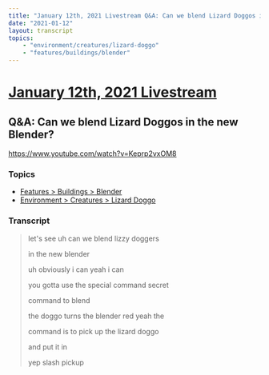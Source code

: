 ```yaml
---
title: "January 12th, 2021 Livestream Q&A: Can we blend Lizard Doggos in the new Blender?"
date: "2021-01-12"
layout: transcript
topics:
    - "environment/creatures/lizard-doggo"
    - "features/buildings/blender"
---
```

# [January 12th, 2021 Livestream](../2021-01-12.md)
## Q&A: Can we blend Lizard Doggos in the new Blender?
https://www.youtube.com/watch?v=Keprp2vxOM8

### Topics
* [Features > Buildings > Blender](../topics/features/buildings/blender.md)
* [Environment > Creatures > Lizard Doggo](../topics/environment/creatures/lizard-doggo.md)

### Transcript

> let's see uh can we blend lizzy doggers
> 
> in the new blender
> 
> uh obviously i can yeah i can
> 
> you gotta use the special command secret
> 
> command to blend
> 
> the doggo turns the blender red yeah the
> 
> command is to pick up the lizard doggo
> 
> and put it in
> 
> yep slash pickup
> 
